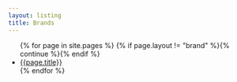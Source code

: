 ```yaml
---
layout: listing
title: Brands
---
```

<ul>
  {% for page in site.pages %}
    {% if page.layout != "brand" %}{% continue %}{% endif %}
    <li><a href="{{ page.url }}">{{page.title}}</a></li>
  {% endfor %}
</ul>
